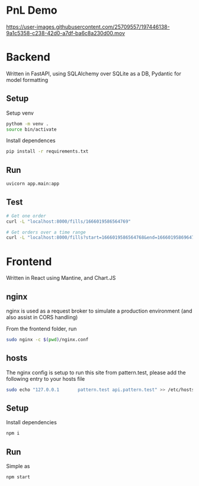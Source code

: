 # PnL Demo



https://user-images.githubusercontent.com/25709557/197446138-9a1c5358-c238-42d0-a7df-ba6c8a230d00.mov



# Backend
Written in FastAPI, using SQLAlchemy over SQLite as a DB, Pydantic for model formatting

## Setup
Setup venv
```bash
pythom -m venv .
source bin/activate
```

Install dependences
```bash
pip install -r requirements.txt
```


## Run
```bash
uvicorn app.main:app
```

## Test
```bash
# Get one order
curl -L "localhost:8000/fills/1666019586564769"

# Get orders over a time range
curl -L "localhost:8000/fills?start=1666019586564768&end=1666019586964769"
```

# Frontend
Written in React using Mantine, and Chart.JS

## nginx
nginx is used as a request broker to simulate a production environment (and also assist in CORS handling)

From the frontend folder, run
```bash
sudo nginx -c $(pwd)/nginx.conf
```

## hosts
The nginx config is setup to run this site from pattern.test, please add the following entry to your hosts file
```bash
sudo echo "127.0.0.1       pattern.test api.pattern.test" >> /etc/hosts
```

## Setup
Install dependencies
```bash
npm i
```

## Run
Simple as
```bash
npm start
```
